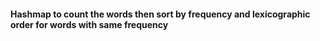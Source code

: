 #### Hashmap to count the words then sort by frequency and lexicographic order for words with same frequency